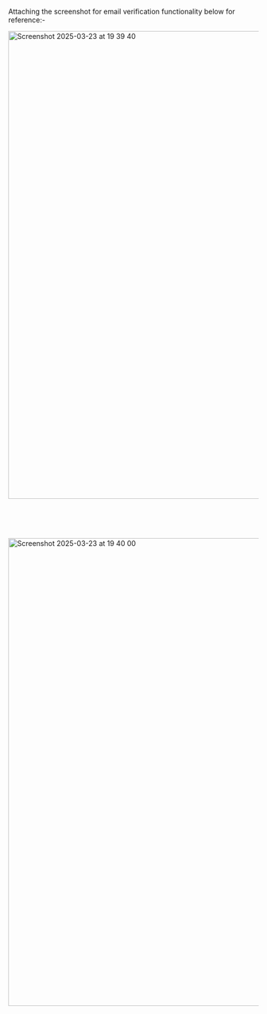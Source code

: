 Attaching the screenshot for email verification functionality below for reference:-

<img width="942" alt="Screenshot 2025-03-23 at 19 39 40" src="https://github.com/user-attachments/assets/f5b1901b-afb9-4359-b004-9234987d2eb6" />


<br><br><br>

<img width="942" alt="Screenshot 2025-03-23 at 19 40 00" src="https://github.com/user-attachments/assets/dc6c5f4b-175b-4b0e-864f-630bcbe4749f" />
